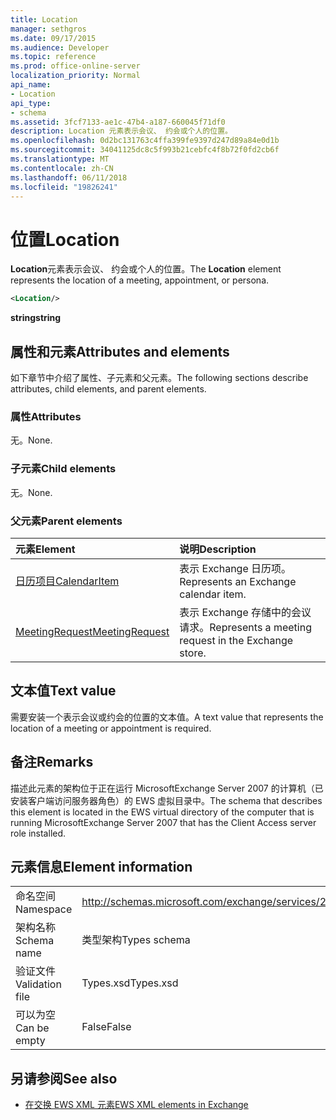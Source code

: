 ```yaml
---
title: Location
manager: sethgros
ms.date: 09/17/2015
ms.audience: Developer
ms.topic: reference
ms.prod: office-online-server
localization_priority: Normal
api_name:
- Location
api_type:
- schema
ms.assetid: 3fcf7133-ae1c-47b4-a187-660045f71df0
description: Location 元素表示会议、 约会或个人的位置。
ms.openlocfilehash: 0d2bc131763c4ffa399fe9397d247d89a84e0d1b
ms.sourcegitcommit: 34041125dc8c5f993b21cebfc4f8b72f0fd2cb6f
ms.translationtype: MT
ms.contentlocale: zh-CN
ms.lasthandoff: 06/11/2018
ms.locfileid: "19826241"
---
```

# <a name="location"></a><span data-ttu-id="a40d9-103">位置</span><span class="sxs-lookup"><span data-stu-id="a40d9-103">Location</span></span>

<span data-ttu-id="a40d9-104">**Location**元素表示会议、 约会或个人的位置。</span><span class="sxs-lookup"><span data-stu-id="a40d9-104">The **Location** element represents the location of a meeting, appointment, or persona.</span></span> 
  
```xml
<Location/>
```

 <span data-ttu-id="a40d9-105">**string**</span><span class="sxs-lookup"><span data-stu-id="a40d9-105">**string**</span></span>
## <a name="attributes-and-elements"></a><span data-ttu-id="a40d9-106">属性和元素</span><span class="sxs-lookup"><span data-stu-id="a40d9-106">Attributes and elements</span></span>

<span data-ttu-id="a40d9-107">如下章节中介绍了属性、子元素和父元素。</span><span class="sxs-lookup"><span data-stu-id="a40d9-107">The following sections describe attributes, child elements, and parent elements.</span></span>
  
### <a name="attributes"></a><span data-ttu-id="a40d9-108">属性</span><span class="sxs-lookup"><span data-stu-id="a40d9-108">Attributes</span></span>

<span data-ttu-id="a40d9-109">无。</span><span class="sxs-lookup"><span data-stu-id="a40d9-109">None.</span></span>
  
### <a name="child-elements"></a><span data-ttu-id="a40d9-110">子元素</span><span class="sxs-lookup"><span data-stu-id="a40d9-110">Child elements</span></span>

<span data-ttu-id="a40d9-111">无。</span><span class="sxs-lookup"><span data-stu-id="a40d9-111">None.</span></span>
  
### <a name="parent-elements"></a><span data-ttu-id="a40d9-112">父元素</span><span class="sxs-lookup"><span data-stu-id="a40d9-112">Parent elements</span></span>

|<span data-ttu-id="a40d9-113">**元素**</span><span class="sxs-lookup"><span data-stu-id="a40d9-113">**Element**</span></span>|<span data-ttu-id="a40d9-114">**说明**</span><span class="sxs-lookup"><span data-stu-id="a40d9-114">**Description**</span></span>|
|:-----|:-----|
|[<span data-ttu-id="a40d9-115">日历项目</span><span class="sxs-lookup"><span data-stu-id="a40d9-115">CalendarItem</span></span>](calendaritem.md) <br/> |<span data-ttu-id="a40d9-116">表示 Exchange 日历项。</span><span class="sxs-lookup"><span data-stu-id="a40d9-116">Represents an Exchange calendar item.</span></span>  <br/> |
|[<span data-ttu-id="a40d9-117">MeetingRequest</span><span class="sxs-lookup"><span data-stu-id="a40d9-117">MeetingRequest</span></span>](meetingrequest.md) <br/> |<span data-ttu-id="a40d9-118">表示 Exchange 存储中的会议请求。</span><span class="sxs-lookup"><span data-stu-id="a40d9-118">Represents a meeting request in the Exchange store.</span></span>  <br/> |
   
## <a name="text-value"></a><span data-ttu-id="a40d9-119">文本值</span><span class="sxs-lookup"><span data-stu-id="a40d9-119">Text value</span></span>

<span data-ttu-id="a40d9-120">需要安装一个表示会议或约会的位置的文本值。</span><span class="sxs-lookup"><span data-stu-id="a40d9-120">A text value that represents the location of a meeting or appointment is required.</span></span>
  
## <a name="remarks"></a><span data-ttu-id="a40d9-121">备注</span><span class="sxs-lookup"><span data-stu-id="a40d9-121">Remarks</span></span>

<span data-ttu-id="a40d9-122">描述此元素的架构位于正在运行 MicrosoftExchange Server 2007 的计算机（已安装客户端访问服务器角色）的 EWS 虚拟目录中。</span><span class="sxs-lookup"><span data-stu-id="a40d9-122">The schema that describes this element is located in the EWS virtual directory of the computer that is running MicrosoftExchange Server 2007 that has the Client Access server role installed.</span></span>
  
## <a name="element-information"></a><span data-ttu-id="a40d9-123">元素信息</span><span class="sxs-lookup"><span data-stu-id="a40d9-123">Element information</span></span>

|||
|:-----|:-----|
|<span data-ttu-id="a40d9-124">命名空间</span><span class="sxs-lookup"><span data-stu-id="a40d9-124">Namespace</span></span>  <br/> |http://schemas.microsoft.com/exchange/services/2006/types  <br/> |
|<span data-ttu-id="a40d9-125">架构名称</span><span class="sxs-lookup"><span data-stu-id="a40d9-125">Schema name</span></span>  <br/> |<span data-ttu-id="a40d9-126">类型架构</span><span class="sxs-lookup"><span data-stu-id="a40d9-126">Types schema</span></span>  <br/> |
|<span data-ttu-id="a40d9-127">验证文件</span><span class="sxs-lookup"><span data-stu-id="a40d9-127">Validation file</span></span>  <br/> |<span data-ttu-id="a40d9-128">Types.xsd</span><span class="sxs-lookup"><span data-stu-id="a40d9-128">Types.xsd</span></span>  <br/> |
|<span data-ttu-id="a40d9-129">可以为空</span><span class="sxs-lookup"><span data-stu-id="a40d9-129">Can be empty</span></span>  <br/> |<span data-ttu-id="a40d9-130">False</span><span class="sxs-lookup"><span data-stu-id="a40d9-130">False</span></span>  <br/> |
   
## <a name="see-also"></a><span data-ttu-id="a40d9-131">另请参阅</span><span class="sxs-lookup"><span data-stu-id="a40d9-131">See also</span></span>



- [<span data-ttu-id="a40d9-132">在交换 EWS XML 元素</span><span class="sxs-lookup"><span data-stu-id="a40d9-132">EWS XML elements in Exchange</span></span>](ews-xml-elements-in-exchange.md)


